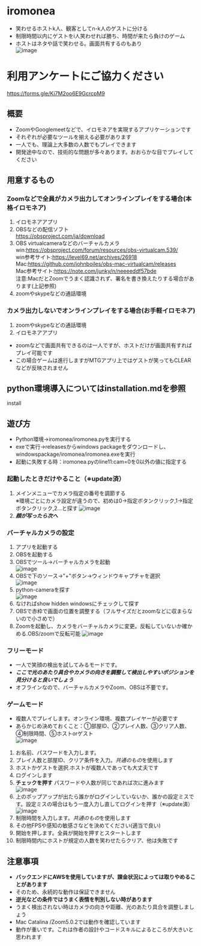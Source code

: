 # iromonea
- 笑わせるホストk人、観客としてn-k人のゲストに分ける
- 制限時間以内にゲストをi人笑わせれば勝ち、時間が来たら負けのゲーム  
- ホストはネタや話で笑わせる。画面共有するのもあり  
![image](https://user-images.githubusercontent.com/64360965/82986242-79c43e80-a030-11ea-96c9-621453beb439.png)  

# 利用アンケートにご協力ください  
https://forms.gle/Ki7M2oo6E9GcrcpM9

## 概要
- ZoomやGooglemeetなどで、イロモネアを実現するアプリケーションです
- それぞれが必要なツールを揃える必要があります
- 一人でも、理論上大多数の人数でもプレイできます
- 開発途中なので、技術的な問題が多々あります。おおらかな目でプレイしてください

## 用意するもの
### Zoomなどで全員がカメラ出力してオンラインプレイをする場合(本格イロモネア)  
1. イロモネアアプリ  
2. OBSなどの配信ソフト  
https://obsproject.com/ja/download  
3. OBS virtualcameraなどのバーチャルカメラ  
win:https://obsproject.com/forum/resources/obs-virtualcam.539/  
win参考サイト:https://level69.net/archives/26918  
Mac:https://github.com/johnboiles/obs-mac-virtualcam/releases  
Mac参考サイト:https://note.com/junky/n/neeeeddf57bde  
注意:MacだとZoomでうまく認識されず、署名を書き換えたりする場合があります(上記参照)  
4. zoomやskypeなどの通話環境

### カメラ出力しないでオンラインプレイをする場合(お手軽イロモネア)
1. zoomやskypeなどの通話環境
2. イロモネアアプリ
- zoomなどで画面共有できるのは一人ですが、ホストだけが画面共有すればプレイ可能です
- この場合ゲームは進行しますがMTGアプリ上ではゲストが笑ってもCLEARなどが反映されません 

## python環境導入についてはinstallation.mdを参照  
install
  
## 遊び方
- Python環境→iromonea/iromonea.pyを実行する
- exeで実行→releasesからwindows packageをダウンロードし、windowspackage/iromonea/iromonea.exeを実行  
- 起動に失敗する時：iromonea.pyのline11:cam=0を0以外の値に指定する

### 起動したときだけやること（※update済）
1. メインメニューでカメラ指定の番号を調節する   
※環境ごとにカメラ設定が違うので、初めは0→指定ボタンクリック,1→指定ボタンクリック,2...と探す
![image](https://user-images.githubusercontent.com/64360965/82986397-b6903580-a030-11ea-9f9a-de728598380e.png)  
2. ***顔が写ったら次へ***


### バーチャルカメラの設定
1. アプリを起動する  
1. OBSを起動する  
2. OBSでツール→バーチャルカメラを起動  
![image](https://user-images.githubusercontent.com/64360965/82987669-e50f1000-a032-11ea-9d13-a1fe975be3bc.png)  
3. OBSで下のソース→"+"ボタン→ウィンドウキャプチャを選択   
![image](https://user-images.githubusercontent.com/64360965/82987710-fb1cd080-a032-11ea-83ac-0571c6b94164.png)  
4. python-cameraを探す  
![image](https://user-images.githubusercontent.com/64360965/82988509-3ff53700-a034-11ea-8c89-c4ac4d4a2d33.png)  
5. なければshow hidden windowsにチェックして探す  
6. OBSで赤枠で画面の位置を調整する（フルサイズだとzoomなどに収まらないので小さめで）
4. Zoomを起動し、カメラをバーチャルカメラに変更。反転していないか確かめる.OBS/zoomで反転可能
![image](https://user-images.githubusercontent.com/64360965/82988616-66b36d80-a034-11ea-8952-86d6d0e2e3ac.png)  

### フリーモード
- 一人で笑顔の検出を試してみるモードです。
- ***ここで光のあたり具合やカメラの向きを調整して検出しやすいポジションを見分けると良いでしょう***
- オフラインなので、バーチャルカメラやZoom、OBSは不要です。
### ゲームモード
- 複数人でプレイします。オンライン環境、複数プレイヤーが必要です
- あらかじめ決めておくこと：①部屋ID、②プレイ人数、③クリア人数、④制限時間、⑤ホストorゲスト    
![image](https://user-images.githubusercontent.com/64360965/83005560-e993f280-a04b-11ea-848b-159e04338d57.png)  
1. お名前、パスワードを入力します。
2. プレイ人数と部屋ID、クリア条件を入力。*共通のもの*を使用します
3. ホストかゲストを選択.ホストが複数人であっても大丈夫です  
3. ログインします
4. **チェックを押す** パスワードや人数が同じであれば次に進みます  
![image](https://user-images.githubusercontent.com/64360965/82992666-6cac4d00-a03a-11ea-89e6-3a07d563151a.png)    
4. 上のポップアップが出たら誰かがログインしていないか、誰かの設定ミスです。設定ミスの場合はもう一度入力し直してログインを押す（※update済）  
![image](https://user-images.githubusercontent.com/64360965/82987217-2a7f0d80-a032-11ea-87f9-8059ef3ccfca.png)
5. 制限時間を入力します。*共通のもの*を使用します
5. その他FPSや感知の敏感さなどを決めてください(適当で良い)
6. 開始を押します。全員が開始を押すとスタートします
7. 制限時間内にホストが規定の人数を笑わせたらクリア、他は失敗です

## 注意事項
- **バックエンドにAWSを使用していますが、課金状況によっては取りやめることがあります**
- そのため、永続的な動作は保証できません
- **逆光などの条件ではうまく表情を判別しない時があります**
- うまく検出されない時はカメラの向きや距離、光のあたり具合を調整しましょう
- Mac Catalina /Zoom5.0.2では動作を確認しています
- 動作が重いです。これは作者の設計やコードスキルによるところが大きいと思われます

